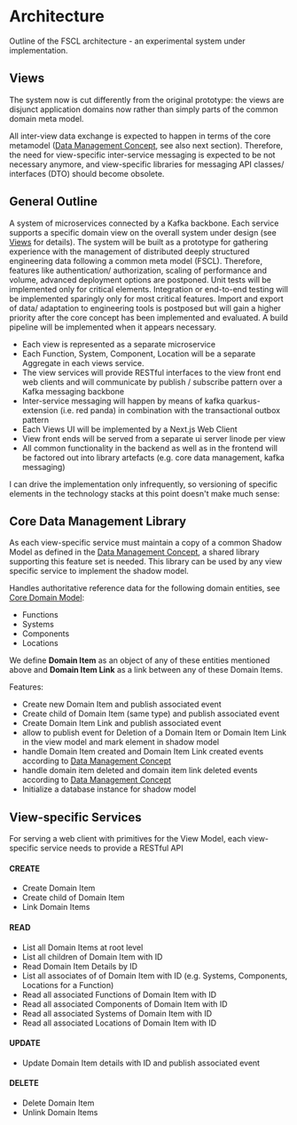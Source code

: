 # Architecture

Outline of the FSCL architecture - an experimental system under implementation.

## Views
The system now is cut differently from the original prototype: the views are disjunct application domains now rather than simply parts of the common domain meta model. 

All inter-view data exchange is expected to happen in terms of  the core metamodel ([Data Management Concept](../data-management-concept/Data%20Management%20Concept.md), see also next section). Therefore, the need for view-specific inter-service messaging is expected to be not necessary anymore, and view-specific libraries for messaging API classes/ interfaces (DTO) should become obsolete.


## General Outline

A system of microservices connected by a Kafka backbone. Each service supports a specific domain view on the overall system under design (see [Views](Views.md) for details). The system will be built as a prototype for gathering experience with the management of distributed deeply structured engineering data following a common meta model (FSCL). Therefore, features like authentication/ authorization, scaling of performance and volume, advanced deployment options are postponed. Unit tests will be implemented only for critical elements. Integration or end-to-end testing will be implemented sparingly only for most critical features. Import and export of data/ adaptation to engineering tools is postposed but will gain a higher priority after the core concept has been implemented and evaluated.   A build pipeline will be implemented when it appears necessary.

* Each view is represented as a separate microservice
* Each Function, System, Component, Location will be a separate Aggregate in each views service. 
* The view services will provide RESTful interfaces to the view front end web clients and will communicate by publish / subscribe pattern over a Kafka messaging backbone
* Inter-service messaging will happen by means of  kafka quarkus-extension (i.e. red panda) in combination with the transactional outbox pattern
* Each Views UI will be implemented by a Next.js Web Client
* View front ends will be served from a separate ui server linode per view 
* All common functionality in the backend as well as in the frontend will be factored out into library artefacts (e.g. core data management, kafka messaging)

I can drive the implementation only infrequently, so versioning of specific elements in the technology stacks at this point doesn't make much sense: 

## Core Data Management Library

As each view-specific service must maintain a copy of a common Shadow Model as defined in the [Data Management Concept](../data-management-concept/Data%20Management%20Concept.md),  a shared library supporting this feature set is needed. This library can be used by any view specific service to implement the shadow model. 

Handles authoritative reference data for the following domain entities, see [Core Domain Model](../core-domain-model/Core%20Domain%20Model.md):
* Functions
* Systems
* Components
* Locations

We define **Domain Item** as an object of any of these entities mentioned above and **Domain Item Link** as a link between any of these Domain Items.

Features:
* Create new Domain Item and publish associated event
* Create child of Domain Item (same type) and publish associated event
* Create Domain Item Link and publish associated event
* allow to publish event for Deletion of a Domain Item or Domain Item Link in the view model and mark element in shadow model
* handle Domain Item created and Domain Item Link created events according to [Data Management Concept](../data-management-concept/Data%20Management%20Concept.md)
* handle domain item deleted and domain item link deleted events according to [Data Management Concept](../data-management-concept/Data%20Management%20Concept.md)
* Initialize a database instance for shadow model


## View-specific Services

For serving a web client with primitives for the View Model, each view-specific service needs to provide a RESTful API 

#### CREATE
* Create Domain Item
* Create child of Domain Item
* Link  Domain Items
#### READ
* List all Domain Items at root level
* List all children of Domain Item with ID
* Read Domain Item Details by ID
* List all associates of of Domain Item with ID (e.g. Systems, Components, Locations for a Function)
* Read all associated Functions of Domain Item with ID
* Read all associated Components of Domain Item with ID
* Read all associated Systems of Domain Item with  ID
* Read all associated Locations of Domain Item with ID

#### UPDATE
* Update Domain Item details with ID and publish associated event

#### DELETE
* Delete Domain Item
* Unlink Domain Items



